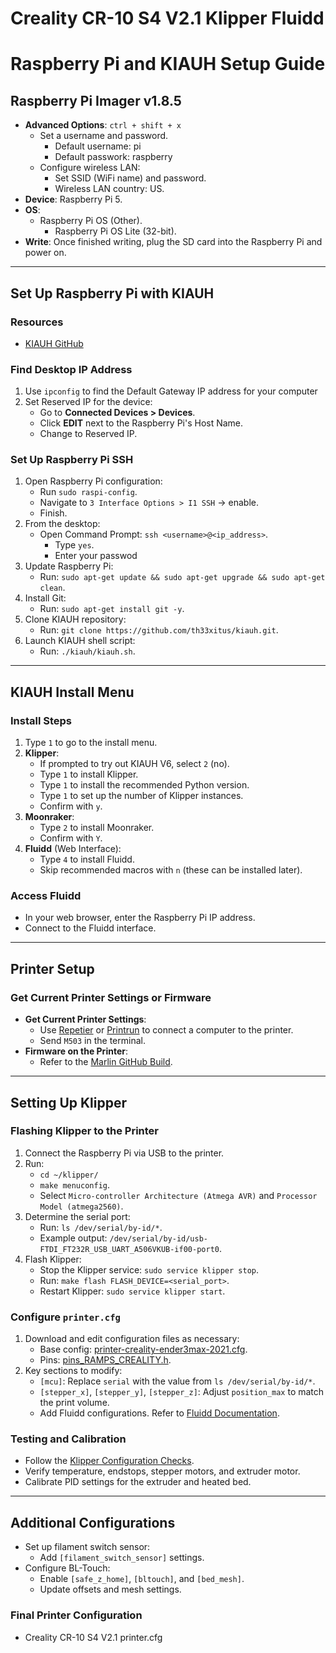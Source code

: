 # Creality CR-10 S4 V2.1 Klipper Fluidd
# Raspberry Pi and KIAUH Setup Guide

## Raspberry Pi Imager v1.8.5
- **Advanced Options**: `ctrl + shift + x`
  - Set a username and password.
    - Default username: pi
    - Default passwork: raspberry
  - Configure wireless LAN:
    - Set SSID (WiFi name) and password.
    - Wireless LAN country: US.
- **Device**: Raspberry Pi 5.
- **OS**:
  - Raspberry Pi OS (Other).
    - Raspberry Pi OS Lite (32-bit).
- **Write**: Once finished writing, plug the SD card into the Raspberry Pi and power on.

---

## Set Up Raspberry Pi with KIAUH

### Resources
- [KIAUH GitHub](https://github.com/dw-0/kiauh)

### Find Desktop IP Address
1. Use `ipconfig` to find the Default Gateway IP address for your computer
2. Set Reserved IP for the device:
   - Go to **Connected Devices > Devices**.
   - Click **EDIT** next to the Raspberry Pi's Host Name.
   - Change to Reserved IP.

### Set Up Raspberry Pi SSH
1. Open Raspberry Pi configuration:
   - Run `sudo raspi-config`.
   - Navigate to `3 Interface Options > I1 SSH` -> enable.
   - Finish.
2. From the desktop:
   - Open Command Prompt: `ssh <username>@<ip_address>`.
     - Type `yes`.
     - Enter your passwod
3. Update Raspberry Pi:
   - Run: `sudo apt-get update && sudo apt-get upgrade && sudo apt-get clean`.
4. Install Git:
   - Run: `sudo apt-get install git -y`.
5. Clone KIAUH repository:
   - Run: `git clone https://github.com/th33xitus/kiauh.git`.
6. Launch KIAUH shell script:
   - Run: `./kiauh/kiauh.sh`.

---

## KIAUH Install Menu

### Install Steps
1. Type `1` to go to the install menu.
2. **Klipper**:
   - If prompted to try out KIAUH V6, select `2` (no).
   - Type `1` to install Klipper.
   - Type `1` to install the recommended Python version.
   - Type `1` to set up the number of Klipper instances.
   - Confirm with `y`.
3. **Moonraker**:
   - Type `2` to install Moonraker.
   - Confirm with `Y`.
4. **Fluidd** (Web Interface):
   - Type `4` to install Fluidd.
   - Skip recommended macros with `n` (these can be installed later).

### Access Fluidd
- In your web browser, enter the Raspberry Pi IP address.
- Connect to the Fluidd interface.

---

## Printer Setup

### Get Current Printer Settings or Firmware
- **Get Current Printer Settings**:
  - Use [Repetier](https://www.repetier.com/documentation/repetier-host/rh-installation-and-configuration/) or [Printrun](https://github.com/kliment/Printrun.git) to connect a computer to the printer.
  - Send `M503` in the terminal.
- **Firmware on the Printer**:
  - Refer to the [Marlin GitHub Build](https://github.com/MarlinFirmware/MarlinBuilds/tree/release-2.1.3-b2/builds/Creality/CR-10%20S4/CrealityV1).

---

## Setting Up Klipper

### Flashing Klipper to the Printer
1. Connect the Raspberry Pi via USB to the printer.
2. Run:
   - `cd ~/klipper/`
   - `make menuconfig`.
   - Select `Micro-controller Architecture (Atmega AVR)` and `Processor Model (atmega2560)`.
3. Determine the serial port:
   - Run: `ls /dev/serial/by-id/*`.
   - Example output: `/dev/serial/by-id/usb-FTDI_FT232R_USB_UART_A506VKUB-if00-port0`.
4. Flash Klipper:
   - Stop the Klipper service: `sudo service klipper stop`.
   - Run: `make flash FLASH_DEVICE=<serial_port>`.
   - Restart Klipper: `sudo service klipper start`.

### Configure `printer.cfg`
1. Download and edit configuration files as necessary:
   - Base config: [printer-creality-ender3max-2021.cfg](https://github.com/Klipper3d/klipper/blob/master/config/printer-creality-ender3max-2021.cfg).
   - Pins: [pins_RAMPS_CREALITY.h](https://github.com/InsanityAutomation/BLTouchDev/blob/master/Marlin/src/pins/pins_RAMPS_CREALITY.h).
2. Key sections to modify:
   - `[mcu]`: Replace `serial` with the value from `ls /dev/serial/by-id/*`.
   - `[stepper_x]`, `[stepper_y]`, `[stepper_z]`: Adjust `position_max` to match the print volume.
   - Add Fluidd configurations. Refer to [Fluidd Documentation](https://docs.fluidd.xyz/configuration/initial_setup).

### Testing and Calibration
- Follow the [Klipper Configuration Checks](https://www.klipper3d.org/Config_checks.html).
- Verify temperature, endstops, stepper motors, and extruder motor.
- Calibrate PID settings for the extruder and heated bed.

---

## Additional Configurations
- Set up filament switch sensor:
  - Add `[filament_switch_sensor]` settings.
- Configure BL-Touch:
  - Enable `[safe_z_home]`, `[bltouch]`, and `[bed_mesh]`.
  - Update offsets and mesh settings.

### Final Printer Configuration
- Creality CR-10 S4 V2.1 printer.cfg
